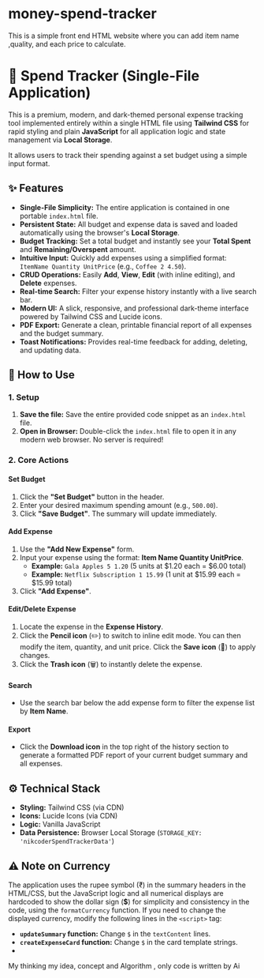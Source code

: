 # money-spend-tracker
This is a  simple front end HTML website where you can add item name ,quality, and each price to calculate.

# 💸 Spend Tracker (Single-File Application)

This is a premium, modern, and dark-themed personal expense tracking tool implemented entirely within a single HTML file using **Tailwind CSS** for rapid styling and plain **JavaScript** for all application logic and state management via **Local Storage**.

It allows users to track their spending against a set budget using a simple input format.

## ✨ Features

* **Single-File Simplicity:** The entire application is contained in one portable `index.html` file.
* **Persistent State:** All budget and expense data is saved and loaded automatically using the browser's **Local Storage**.
* **Budget Tracking:** Set a total budget and instantly see your **Total Spent** and **Remaining/Overspent** amount.
* **Intuitive Input:** Quickly add expenses using a simplified format: `ItemName Quantity UnitPrice` (e.g., `Coffee 2 4.50`).
* **CRUD Operations:** Easily **Add**, **View**, **Edit** (with inline editing), and **Delete** expenses.
* **Real-time Search:** Filter your expense history instantly with a live search bar.
* **Modern UI:** A slick, responsive, and professional dark-theme interface powered by Tailwind CSS and Lucide icons.
* **PDF Export:** Generate a clean, printable financial report of all expenses and the budget summary.
* **Toast Notifications:** Provides real-time feedback for adding, deleting, and updating data.

## 🚀 How to Use

### 1. Setup

1.  **Save the file:** Save the entire provided code snippet as an `index.html` file.
2.  **Open in Browser:** Double-click the `index.html` file to open it in any modern web browser. No server is required!

### 2. Core Actions

#### Set Budget
1.  Click the **"Set Budget"** button in the header.
2.  Enter your desired maximum spending amount (e.g., `500.00`).
3.  Click **"Save Budget"**. The summary will update immediately.

#### Add Expense
1.  Use the **"Add New Expense"** form.
2.  Input your expense using the format: **Item Name Quantity UnitPrice**.
    * **Example:** `Gala Apples 5 1.20` (5 units at $1.20 each = $6.00 total)
    * **Example:** `Netflix Subscription 1 15.99` (1 unit at $15.99 each = $15.99 total)
3.  Click **"Add Expense"**.

#### Edit/Delete Expense
1.  Locate the expense in the **Expense History**.
2.  Click the **Pencil icon** (✏️) to switch to inline edit mode. You can then modify the item, quantity, and unit price. Click the **Save icon** (💾) to apply changes.
3.  Click the **Trash icon** (🗑️) to instantly delete the expense.

#### Search
* Use the search bar below the add expense form to filter the expense list by **Item Name**.

#### Export
* Click the **Download icon** in the top right of the history section to generate a formatted PDF report of your current budget summary and all expenses.

## ⚙️ Technical Stack

* **Styling:** Tailwind CSS (via CDN)
* **Icons:** Lucide Icons (via CDN)
* **Logic:** Vanilla JavaScript
* **Data Persistence:** Browser Local Storage (`STORAGE_KEY: 'nikcoderSpendTrackerData'`)

## ⚠️ Note on Currency

The application uses the rupee symbol (₹) in the summary headers in the HTML/CSS, but the JavaScript logic and all numerical displays are hardcoded to show the dollar sign (**$**) for simplicity and consistency in the code, using the `formatCurrency` function. If you need to change the displayed currency, modify the following lines in the `<script>` tag:

* **`updateSummary` function:** Change `$` in the `textContent` lines.
* **`createExpenseCard` function:** Change `$` in the card template strings.
* 

My thinking my idea, concept and Algorithm , only code is written by Ai
